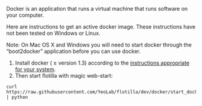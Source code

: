 Docker is an application that runs a virtual machine that runs software on your computer.

Here are instructions to get an active docker image. These instructions have not been tested on Windows or Linux.

Note: On Mac OS X and Windows you will need to start docker through the “boot2docker” application before you can use docker.

  1. Install docker ( ≥ version 1.3) according to the [instructions appropriate for your system](https://docs.docker.com/installation/#installation).<br>
  2. Then start flotilla with magic web-start:
  

    curl https://raw.githubusercontent.com/YeoLab/flotilla/dev/docker/start_docker.py | python


